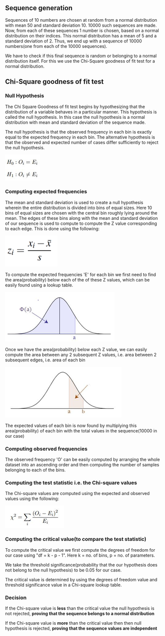 ## Sequence generation
Sequences of 10 numbers are chosen at random from a normal distribution with mean 50 and standard deviation 10. 10000 such sequences are made. Now, from each of these sequences 1 number is chosen, based on a normal distribution on their indices. This normal distribution has a mean of 5 and a standard deviation of 2. Thus, we end up with a sequence of 10000 numbers(one from each of the 10000 sequences).

We have to check if this final sequence is random or belonging to a normal distribution itself. For this we use the Chi-Square goodness of fit test for a normal distribution.

## Chi-Square goodness of fit test
### Null Hypothesis
The Chi Square Goodness of fit test begins by hypothesizing that the distribution of a variable behaves in a particular manner. This hypothesis is called the null hypothesis. In this case the null hypothesis is a normal distribution with mean and standard deviation of the sequence made.

The null hypothesis is that the observed frequency in each bin is exactly equal to the expected frequency in each bin. The alternative hypothesis is that the observed and expected number of cases differ sufficiently to reject the null hypothesis.

![](images/image0.jpg)

### Computing expected frequencies
The mean and standard deviation is used to create a null hypothesis wherein the entire distribution is divided into bins of equal sizes. Here 10 bins of equal sizes are chosen with the central bin roughly lying around the mean. The edges of these bins along with the mean and standard deviation of our sequence is used to compute to compute the Z value corresponding to each edge. This is done using the following:

![](images/image1.jpg)

To compute the expected frequencies 'E' for each bin we first need to find the area(probability) below each of the of these Z values, which can be easily found using a lookup table.

![](images/image2.jpg)

Once we have the area(probability) below each Z value, we can easily compute the area between any 2 subsequent Z values, i.e. area between 2 subsequent edges, i.e. area of each bin

![](images/image3.jpg)

The expected values of each bin is now found by multiplying this area(probability) of each bin with the total values in the sequence(10000 in our case)

### Computing observed frequencies
The observed frequency 'O' can be easily computed by arranging the whole dataset into an ascending order and then computing the number of samples belonging to each of the bins.

### Computing the test statistic i.e. the Chi-square values
The Chi-square values are computed using the expected and observed values using the following:

![](images/image4.jpg)

### Computing the critical value(to compare the test statistic)
To compute the critical value we first compute the degrees of freedom for our case using "df = k - p - 1". Here k = no. of bins, p = no. of parameters.

We take the threshold significance(probability that the our hypothesis does not belong to the null hypothesis) to be 0.05 for our case.

The critical value is determined by using the degrees of freedom value and threshold significance value in a Chi-square lookup table.

### Decision
If the Chi-square value is **less** than the critical value the null hypothesis is not rejected, **proving that the sequence belongs to a normal distribution**

If the Chi-square value is **more** than the critical value then then null hypothesis is rejected, **proving that the sequence values are independent**
